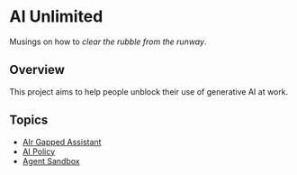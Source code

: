 # AI Unlimited

Musings on how to *clear the rubble from the runway*.

## Overview

This project aims to help people unblock their use of generative AI at work.

## Topics

- [AIr Gapped Assistant](./air-gapped-assistant/README.md)
- [AI Policy](./ai-policy/README.md)
- [Agent Sandbox](./agent-sandbox/README.md)



